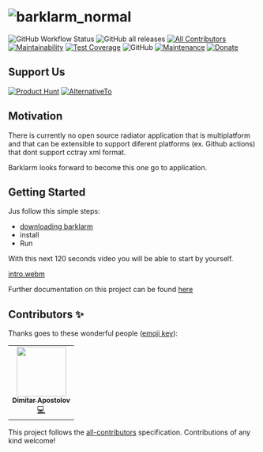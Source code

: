 # ![barklarm_normal](https://user-images.githubusercontent.com/3071208/167244374-da18da7a-f52a-4f25-aa9e-c71476647c9c.png)

![GitHub Workflow Status](https://img.shields.io/github/workflow/status/barklarm/barklarm-app/Build%20%26%20Publish)
![GitHub all releases](https://img.shields.io/github/downloads/barklarm/barklarm-app/total)
[![All Contributors](https://img.shields.io/badge/all_contributors-1-orange.svg?style=flat-square)](#contributors-)
[![Maintainability](https://api.codeclimate.com/v1/badges/2722ae6ccb495529d393/maintainability)](https://codeclimate.com/github/barklarm/barklarm-app/maintainability)
[![Test Coverage](https://api.codeclimate.com/v1/badges/2722ae6ccb495529d393/test_coverage)](https://codeclimate.com/github/barklarm/barklarm-app/test_coverage)
![GitHub](https://img.shields.io/github/license/barklarm/barklarm-app)
[![Maintenance](https://img.shields.io/badge/Maintained%3F-yes-green.svg)](https://GitHub.com/kanekotic/endomondo-unofficial-api/graphs/commit-activity)
[![Donate](https://img.shields.io/badge/Donate-PayPal-green.svg)](https://www.paypal.me/kanekotic/)

## Support Us

[![Product Hunt](https://img.shields.io/badge/Product%20Hunt-like-blue?style=for-the-badge)](https://www.producthunt.com/posts/barklarm)
[![AlternativeTo](https://img.shields.io/badge/alternativeto.net-like-blue?style=for-the-badge)](https://alternativeto.net/software/barklarm/about/)

## Motivation

There is currently no open source radiator application that is multiplatform and that can be extensible to support diferent platforms (ex. Github actions) that dont support cctray xml format.

Barklarm looks forward to become this one go to application.

## Getting Started

Jus follow this simple steps:
- [downloading barklarm](https://github.com/barklarm/barklarm-app/releases)
- install
- Run

With this next 120 seconds video you will be able to start by yourself.

[intro.webm](https://user-images.githubusercontent.com/3071208/189301010-0f467bfa-b5e7-4d7b-99fa-d666fbd290b1.webm)

Further documentation on this project can be found [here](https://www.barklarm.com/docs/intro)


## Contributors ✨

Thanks goes to these wonderful people ([emoji key](https://allcontributors.org/docs/en/emoji-key)):

<!-- ALL-CONTRIBUTORS-LIST:START - Do not remove or modify this section -->
<!-- prettier-ignore-start -->
<!-- markdownlint-disable -->
<table>
  <tr>
    <td align="center"><a href="https://github.com/pehota"><img src="https://avatars.githubusercontent.com/u/10498221?v=4?s=100" width="100px;" alt=""/><br /><sub><b>Dimitar Apostolov</b></sub></a><br /><a href="https://github.com/barklarm/barklarm-app/commits?author=pehota" title="Code">💻</a></td>
  </tr>
</table>

<!-- markdownlint-restore -->
<!-- prettier-ignore-end -->

<!-- ALL-CONTRIBUTORS-LIST:END -->

This project follows the [all-contributors](https://github.com/all-contributors/all-contributors) specification. Contributions of any kind welcome!
